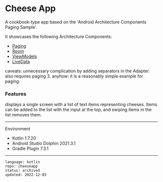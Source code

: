 # Cheese App

A cookbook-type app based on the 'Android Architecture Components Paging Sample'.

It showcases the following Architecture Components:

* [Paging](https://developer.android.com/topic/libraries/architecture/paging.html)
* [Room](https://developer.android.com/topic/libraries/architecture/room.html)
* [ViewModels](https://developer.android.com/reference/android/arch/lifecycle/ViewModel.html)
* [LiveData](https://developer.android.com/reference/android/arch/lifecycle/LiveData.html)

caveats: unnecessary complication by adding separators in the Adapter. also requires paging 3. anyhow: it is a reasonably simple example for paging.

### Features

displays a single screen with a list of text items representing cheeses. Items can be added to the list with the input at the top, and swiping items in the list removes them.

---

Environment

- Kotlin 1.7.20
- Android Studio Dolphin 2021.3.1
- Gradle Plugin 7.3.1

---

```
language: kotlin
repo: cheeseapp
status: archived
updated: 2022-12-03
```